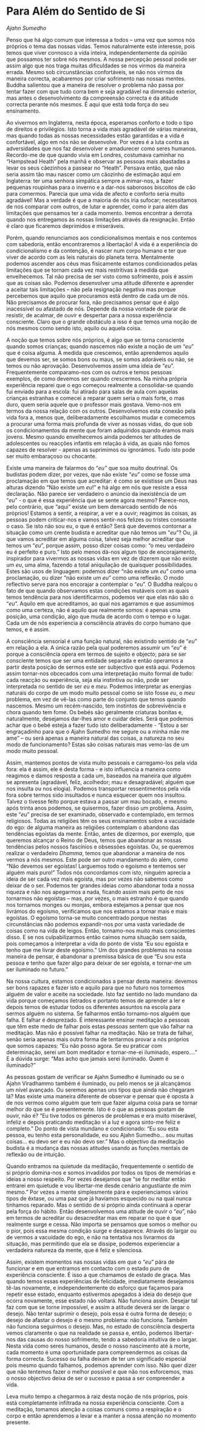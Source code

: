 Para Além do Sentido de Si
==========================

*Ajahn Sumedho*

Penso que há algo comum que interessa a todos – uma vez que somos nós
próprios o tema das nossas vidas. Temos naturalmente este interesse,
pois temos que viver connosco a vida inteira, independentemente da
opinião que possamos ter sobre nós mesmos. A nossa percepção pessoal
pode ser assim algo que nos traga muitas dificuldades se nos virmos da
maneira errada. Mesmo sob circunstâncias confortáveis, se não nos virmos
da maneira correcta, acabaremos por criar sofrimento nas nossas mentes.
Buddha salientou que a maneira de resolver o problema não passa por
tentar fazer com que tudo corra bem e seja agradável na dimensão
exterior, mas antes o desenvolvimento da compreensão correcta e da
atitude correcta perante nós mesmos. É aqui que está toda força do seu
ensinamento.

Ao vivermos em Inglaterra, nesta época, esperamos conforto e todo o tipo
de direitos e privilégios. Isto torna a vida mais agradável de várias
maneiras, mas quando todas as nossas necessidades estão garantidas e a
vida é confortável, algo em nós não se desenvolve. Por vezes é a luta
contra as adversidades que nos faz desenvolver e amadurecer como seres
humanos. Recordo-me de que quando vivia em Londres, costumava caminhar
no “Hampstead Heath” pela manhã e observar as pessoas mais abastadas a
levar os seus cãezinhos a passear no “Heath”. Pensava então, que não
seria assim tão mau nascer como um cãozinho de estimação aqui em
Inglaterra: ter uma senhora simpática sempre a mimar-nos, a fazer
pequenas roupinhas para o inverno e a dar-nos saborosos biscoitos de cão
para comermos. Parecia que uma vida de afecto e conforto seria muito
agradável! Mas a verdade é que a maioria de nós iria sufocar;
necessitamos de nos comparar com outros, de lutar e aprender, como ir
para além das limitações que pensamos ter a cada momento. Iremos
encontrar a derrota quando nos entregamos às nossas limitações através
da resignação. Então é claro que ficaremos deprimidos e miseráveis.

Porém, quando renunciamos aos condicionalismos mentais e nos contemos
com sabedoria, então encontraremos a libertação! A vida é a experiência
do condicionalismo e da contenção, é nascer num corpo humano e ter que
viver de acordo com as leis naturais do planeta terra. Mentalmente
podemos ascender aos céus mas fisicamente estamos condicionados pelas
limitações que se tornam cada vez mais restritivas à medida que
envelhecemos. Tal não precisa de ser visto como sofrimento, pois é assim
que as coisas são. Podemos desenvolver uma atitude diferente e aprender
a aceitar tais limitações – não pela resignação negativa mas porque
percebemos que aquilo que procuramos está dentro de cada um de nós. Não
precisamos de procurar fora, não precisamos pensar que é algo
inacessível ou afastado de nós. Depende da nossa vontade de parar de
resistir, de acalmar, de ouvir e despertar para a nossa experiência
consciente. Claro que o grande obstáculo a isso é que temos uma noção de
nós mesmos como sendo isto, aquilo ou aquela coisa.

A noção que temos sobre nós próprios, é algo que se torna consciente
quando somos crianças; quando nascemos não existe a noção de um “*eu*”
que é coisa alguma. À medida que crescemos, então aprendemos aquilo que
devemos ser, se somos bons ou maus, se somos adoráveis ou não, se temos
ou não aprovação. Desenvolvemos assim uma ideia de “*eu*”.
Frequentemente comparamo-nos com os outros e temos pessoas exemplos, de
como devemos ser quando crescermos. Na minha própria experiência reparei
que o ego começou realmente a consolidar-se quando fui enviado para a
escola: fui atirado para salas de aula com aquelas crianças estranhas e
comecei a reparar quem seria o mais forte, o mas duro, quem seria aquele
que o professor mais gostava. Vemo-nos em termos da nossa relação com os
outros. Desenvolvemos esta conexão pela vida fora a, menos que,
deliberadamente escolhamos mudar e comecemos a procurar uma forma mais
profunda de viver as nossas vidas, do que sob os condicionamentos da
mente que foram adquiridos quando éramos mais jovens. Mesmo quando
envelhecemos ainda podemos ter atitudes de adolescentes ou reacções
infantis em relação à vida, as quais não fomos capazes de resolver -
apenas as suprimimos ou ignorámos. Tudo isto pode ser muito embaraçoso
ou chocante.

Existe uma maneira de falarmos do “*eu”* que soa muito doutrinal. Os
budistas podem dizer, por vezes, que não existe “*eu*” como se fosse uma
proclamação em que temos que acreditar: é como se existisse um Deus nas
alturas dizendo “Não existe um *eu*!” e há algo em nós que resiste a
essa declaração. Não parece ser verdadeiro o anúncio da inexistência de
um “*eu*” - o que é essa experiência que se sente agora mesmo?
Parece-nos, pelo contrário, que “aqui” existe um bem demarcado sentido
de nós próprios! Estamos a sentir, a respirar, a ver e a ouvir; reagimos
às coisas, as pessoas podem criticar-nos e vamos sentir-nos felizes ou
tristes consoante o caso. Se isto não sou eu, o que é então? Será que
devemos contornar a situação como um crente budista e acreditar que não
temos um “*eu*”? Ou, já que vamos acreditar em alguma coisa, talvez seja
melhor acreditar que temos um “*eu*”, porque assim, posso dizer coisas
como: “o meu verdadeiro eu é perfeito e puro.” Isto pelo menos dá-nos
algum tipo de encorajamento, inspirador para vivermos as nossas vidas em
vez de dizerem que não existe um *eu*, uma alma, fazendo a total
aniquilação de quaisquer possibilidades. Estes são usos de linguagem:
podemos dizer “não existe um *eu*” como uma proclamação, ou dizer “não
existe um *eu*” como uma reflexão. O modo reflectivo serve para nos
encorajar a contemplar o “*eu*”. O Buddha realçou o fato de que quando
observamos estas condições mutáveis com as quais temos tendência para
nos identificarmos, podemos ver que elas não são o “*eu*”. Aquilo em que
acreditamos, ao qual nos agarramos e que assumimos como uma certeza, não
é aquilo que realmente somos: é apenas uma posição, uma condição, algo
que muda de acordo com o tempo e o lugar. Cada um de nós experiencia a
consciência através do corpo humano que temos, e é assim.

A consciência sensorial é uma função natural, não existindo sentido de
“*eu*” em relação a ela. A única razão pela qual poderemos assumir um
“*eu*” é porque a consciência opera em termos de sujeito e objecto; para
se ser consciente temos que ser uma entidade separada e então operamos a
partir desta posição de sermos este ser subjectivo que está aqui.
Podemos assim tornar-nos obcecados com uma interpretação muito formal de
tudo: cada reacção ou experiência, seja ela instintiva ou não, pode ser
interpretada no sentido de ser *eu* e *meu*. Podemos interpretar as
energias naturais do corpo de um modo muito pessoal como se isto fosse
*eu*, o *meu* problema, em vez de vê-las como parte do conjunto que
temos quando nascemos. Mesmo um recém-nascido, tem instintos de
sobrevivência e chora quando tem fome. Os bebés são geralmente criaturas
bonitas e, naturalmente, desejamos dar-lhes amor e cuidar deles. Será
que podemos achar que o bebé esteja a fazer tudo isto deliberadamente -
“Estou a ser engraçadinho para que o Ajahn Sumedho me segure ou a minha
mãe me ame” – ou será apenas a maneira natural das coisas, a natureza no
seu modo de funcionamento? Estas são coisas naturais mas vemo-las de um
modo muito pessoal.

Assim, mantemos pontos de vista muito pessoais e carregamo-los pela vida
fora: ela é assim, ele é desta forma - e isto influencia a maneira como
reagimos e damos resposta a cada um, baseados na maneira que alguém se
apresenta (agradável, feliz, acolhedor; mau e desagradável; alguém que
nos insulta ou nos elogia). Podemos transportar ressentimentos pela vida
fora sobre termos sido insultados e nunca esquecer quem nos insultou.
Talvez o tivesse feito porque estava a passar um mau bocado, e mesmo
após trinta anos podemos, se quisermos, fazer disso um problema. Assim,
este “*eu*” precisa de ser examinado, observado e contemplado, em termos
religiosos. Todas as religiões têm os seus ensinamentos sobre a
vacuidade do ego: de alguma maneira as religiões contemplam o abandono
das tendências egoístas da mente. Então, antes de dizermos, por exemplo,
que queremos alcançar o Reino de Deus, temos que abandonar as nossas
tendências pelos nossos fascínios e obsessões egoístas. Ou, se queremos
realizar o verdadeiro *Dhamma*, temos que abandonar a maneira de nos
vermos a nós mesmos. Este pode ser outro mandamento do além, como “Não
devemos ser egoístas! Larguemos todo o egoísmo e tentemos ser alguém
mais puro!” Todos nós concordamos com isto, ninguém aprecia a ideia de
ser cada vez mais egoísta, mas por vezes não sabemos como deixar de o
ser. Podemos ter grandes ideias como abandonar toda a nossa riqueza e
não nos apegarmos a nada, ficando assim mais perto de nos tornarmos não
egoístas – mas, por vezes, o mais estranho é que quando nos tornamos
monges ou monjas, embora estejamos a pensar que nos livrámos do egoísmo,
verificamos que nos estamos a tornar mais e mais egoístas. O egoísmo
torna-se muito concentrado porque nestas circunstâncias não podemos
expandir-nos por uma vasta variedade de coisas como na vida de leigos.
Então, tornamo-nos muito mais conscientes disso. E se nos
culpabilizarmos então caímos numa situação sem saída, pois começamos a
interpretar a vida do ponto de vista “Eu sou egoísta e tenho que me
livrar deste egoísmo.” Um dos grandes problemas na nossa maneira de
pensar, é abandonar a premissa básica de que “Eu sou esta pessoa e tenho
que fazer algo para deixar de ser egoísta, e tornar-me um ser iluminado
no futuro.”

Na nossa cultura, estamos condicionados a pensar desta maneira: devemos
ser bons rapazes e fazer isto e aquilo para que no futuro nos tornemos
alguém de valor e aceite na sociedade. Isto faz sentido no lado mundano
da vida porque começamos iletrados e portanto temos de aprender a ler e
depois temos de estudar todos os diferentes assuntos na escola para
sermos alguém no sistema. Se falharmos então tornamo-nos alguém que
falha. E falhar é desprezado. É interessante ensinar meditação a pessoas
que têm este medo de falhar pois estas pessoas sentem que vão falhar na
meditação. Mas não é possível falhar na meditação. Não se trata de
falhar, senão seria apenas mais outra forma de tentarmos provar a nós
próprios que somos capazes: “Eu não posso agora. Se eu praticar com
determinação, serei um bom meditador e tornar-me-ei iluminado, espero….”
E a dúvida surge: “Mas acho que jamais serei iluminado. Quem é
iluminado?”

As pessoas gostam de verificar se Ajahn Sumedho é iluminado ou se o
Ajahn Viradhammo também é iluminado, ou pelo menos se já alcançámos um
nível avançado. Ou seremos apenas uns tipos que ainda não chegaram lá?
Mas existe uma maneira diferente de observar e pensar que é oposta à de
nos vermos como alguém que tem que fazer alguma coisa para se tornar
melhor do que se é presentemente. Isto é o que as pessoas gostam de
ouvir, não é? “Eu tive todos os géneros de problemas e era muito
miserável, infeliz e depois praticando meditação vi a luz e agora
sinto-me feliz e completo.” Do ponto de vista mundano e condicionado:
“Eu sou esta pessoa, eu tenho esta personalidade, eu sou Ajahn Sumedho…
sou muitas coisas… eu devo ser e eu não devo ser.” Mas o objectivo da
meditação budista é a mudança das nossas atitudes usando as funções
mentais de reflexão ou de intuição.

Quando entramos na quietude da meditação, frequentemente o sentido de si
próprio domina-nos e somos invadidos por todos os tipos de memórias e
ideias a nosso respeito. Por vezes desejamos que “se for meditar então
entrarei em quietude e vou libertar-me desde cenário angustiante de mim
mesmo.” Por vezes a mente simplesmente pára e experienciamos vários
tipos de êxtase, ou uma paz que já havíamos esquecido ou na qual nunca
tínhamos reparado. Mas o sentido de si próprio ainda continuará a operar
pela força do hábito. Então desenvolvemos uma atitude de ouvir o “*eu*”,
não em termos de acreditar ou desacreditar mas em reparar no que é que
realmente surge e cessa. Não importa se pensamos que somos o melhor ou o
pior, pois essa mesma condição surge e desaparece. Através do largar ou
de vermos a vacuidade do ego, e não na tentativa nos livrarmos da
situação, mas permitindo que ela se dissipe, podemos experienciar a
verdadeira natureza da mente, que é feliz e silenciosa.

Assim, existem momentos nas nossas vidas em que o “*eu*” pára de
funcionar e em que entramos em contacto com o estado puro de experiência
consciente. É isso a que chamamos de estado de graça. Mas quando temos
essas experiências de felicidade, imediatamente desejamos tê-las
novamente, e independentemente do esforço que façamos para repetir esse
estado, enquanto estivermos apegados à ideia do desejo que ocorra
novamente, esse estado não voltará. Não funciona assim. Desejar tal faz
com que se torne impossível, e assim a atitude deverá ser de largar o
desejo. Não tentar suprimir o desejo, pois essa é outra forma de desejo;
o desejo de afastar o desejo é o mesmo problema: não funciona. Também
não funciona seguirmos o desejo. Mas, no estado de consciência desperta
vemos claramente o que na realidade se passa e, então, podemos
libertar-nos das causas do nosso sofrimento, tendo a sabedoria intuitiva
de o largar. Nesta vida como seres humanos, desde o nosso nascimento até
à morte, cada momento é uma oportunidade para compreendermos as coisas
da forma correcta. Sucesso ou falha deixam de ter um significado
especial pois mesmo quando falhamos, podemos aprender com isso. Não quer
dizer que não tentemos fazer o melhor possível e que não nos esforcemos,
mas o nosso objectivo deixa de ser o sucesso e passa a ser compreender a
vida.

Leva muito tempo a chegarmos à raiz desta noção de nós próprios, pois
está completamente infiltrada na nossa experiência consciente. Com a
meditação, tomamos atenção a coisas comuns como a respiração e o corpo e
então aprendemos a levar e a manter a nossa atenção no momento presente.
